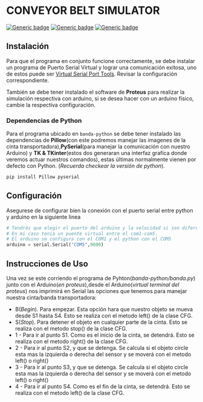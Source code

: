 # CONVEYOR BELT SIMULATOR

[![Generic badge](https://img.shields.io/badge/Pyhton-3.8.x-BLUE.svg)](https://shields.io/)
[![Generic badge](https://img.shields.io/badge/Proteus-8.9-PURPLE.svg)](https://shields.io/)
[![Generic badge](https://img.shields.io/badge/Arduino-1.8.12-YELLOW.svg)](https://shields.io/)

## Instalación

Para que el programa en conjunto funcione correctamente, se debe instalar un programa de Puerto Serial Virtual y lograr una comunicación exitosa, uno de estos puede ser [Virtual Serial Port Tools](https://freevirtualserialports.com/features). Revisar la configuración correspondiente.

 También se debe tener instalado el software de **Proteus** para realizar la simulación respectiva con arduino, si se desea hacer con un arduino físico, cambie la respectiva configuración.

### Dependencias de Python
Para el programa ubicado en ```banda-python``` se debe tener instalado las dependencias de **Pillow**(con este podremos manejar las imagenes de la cinta transportadora),**PySerial**(para manejar la comunicación con nuestro Arduino) y **TK & TKinter**(estos dos generaran una interfaz grafica donde veremos actuar nuestros comandos), estas últimas normalmente vienen por defecto con Python. (*Recuerda checkear la versión de python*).
```bash
pip install Pillow pyserial
```

## Configuración

Asegurese de configurar bien la conexión con el puerto serial entre python y arduino en la siguiente linea
```python
# Tendrás que elegir el puerto del arduino y la velocidad si son diferentes
# En mi caso tenia un puente virtual entre el com1-com5. 
# El arduino se configura con el COM1 y el python con el COM5
arduino = serial.Serial("COM5",9600)
```

## Instrucciones de Uso
Una vez se este corriendo el programa de Pyhton(*banda-python/banda.py*) junto con el Arduino(*en proteus*),desde el Arduino(*virtual terminal del proteus*) nos imprimirá en Serial las opciones que tenemos para manejar nuestra cinta/banda transportadora:
- B(*Begin*). Para empezar. Esta opción hara que nuestro objeto se mueva desde S1 hasta S4. Esto se realiza con el metodo left() de la clase CFG.
- S(*Stop*). Para detener el objeto en cualquier parte de la cinta. Esto se realiza con el metodo stop() de la clase CFG.
- 1 - Para ir al punto S1.  Como es el inicio de la cinta, se detendrá. Esto se realiza con el metodo right() de la clase CFG.
- 2 - Para ir al punto S2, y que se detenga. Se calcula si el objeto circle esta mas la izquierda o derecha del sensor y se moverá con el metodo left() o right()
- 3 - Para ir al punto S3, y que se detenga. Se calcula si el objeto circle esta mas la izquierda o derecha del sensor y se moverá con el metodo left() o right()
- 4 - Para ir al punto S4. Como es el fin de la cinta, se detendrá. Esto se realiza con el metodo left() de la clase CFG.



